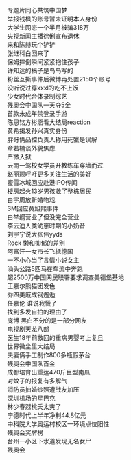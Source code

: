 专题片同心共筑中国梦  
举报钱枫的账号暂未证明本人身份  
大学生网恋一个半月被骗318万  
央视新闻主播徐俐宣布退休  
来和陈赫玩个铲铲  
张继科白回来了  
保姆摔倒瞬间紧紧抱住孩子  
许知远的稿子是鸟鸟写的  
粉丝互撕事件后微博再处置2150个账号  
没听说过穿xxxl的吃不上饭  
少女时代合体录制综艺  
残奥会中国队一天夺5金  
首款未成年禁登录手游  
陈思铭方彬涵看大结局reaction  
黄希揭发孙兴真实身份  
胖哥俩品控负责人称用死蟹是误解  
章若楠谈外貌焦虑  
严微入狱  
云南一驾校女学员开教练车穿墙而过  
赵丽颖呼吁更多关注生活的美好  
蜜雪冰城回应赴港IPO传闻  
楼房起火13岁男孩救了整栋居民  
白宇周放新婚吻戏  
SM回应黄旭熙事件  
白举纲营业了但没完全营业  
李云迪人类幼崽时期的小奶音  
刘宇宁说大张伟yyds  
Rock 懒和抑郁的差别  
阿富汗一女市长飞抵德国  
一不小心当了言情小说女主  
汕头公路5匹马在车流中奔跑  
超2500万中国网民联署要求调查美德堡基地  
王嘉尔熊猫团发色  
乔四美戚成钢邂逅  
任嘉伦 谁说我慌了  
找到多发自拍的理由了  
庞博 黑白不分的是一部分网友  
电视剧天龙八部  
医生18年前救回的重病男婴考上复旦  
世界微尘里大结局  
夫妻俩手工制作800多瓶假茅台  
残奥会中国队首金  
成都培育出重达470斤巨型南瓜  
对蚊子的报复有多解气  
消防员拍婚纱照遭战友加压  
深圳机场的星巴克  
林少春怼桃夭太爽了  
宁德时代上半年净利44.8亿元  
中科院大学奥运村校区一环境点位阳性  
残奥会奖牌榜  
台州一小区下水道发现无名女尸  
残奥会  
